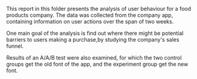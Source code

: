 
This report in this folder presents the analysis of user behaviour for a food products company. The data was collected from the company app, containing information on user actions over the span of two weeks.

One main goal of the analysis is find out where there might be potential barriers to users making a purchase,by studying the company's sales funnel.

Results of an A/A/B test were also examined, for which the two control groups get the old font of the app, and the experiment group get the new font.
